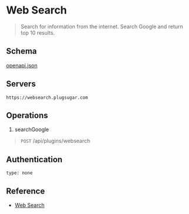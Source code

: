 # Web Search

> Search for information from the internet. Search Google and return top 10 results.

## Schema

[openapi.json](./openapi.json)

## Servers

`https://websearch.plugsugar.com`

## Operations

1. searchGoogle
> `POST` /api/plugins/websearch

## Authentication

```
type: none
```

## Reference

-   [Web Search](https://gptstore.ai/plugins/plugsugar-com)
